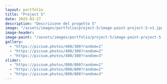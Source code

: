 ```yaml
---
layout: portfolio
title: "Project 5"
date: 2025-03-27
description: "Descrizione del progetto 5"
image: "/assets/images/portfolio/project-5/image-paint-project-5-v1.jpg"
image-header:
image-paint: "/assets/images/portfolio/project-5/image-paint-project-5-v1.jpg"
gallery:
  - "https://picsum.photos/400/300?random=1"
  - "https://picsum.photos/400/300?random=2"
  - "https://picsum.photos/400/300?random=3"
slider:
  - "https://picsum.photos/800/800?random=1"
  - "https://picsum.photos/800/800?random=2"
  - "https://picsum.photos/800/800?random=3"
---
```

